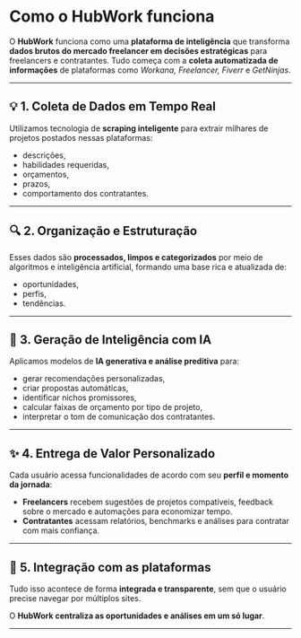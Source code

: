 # Como o HubWork funciona

O **HubWork** funciona como uma **plataforma de inteligência** que transforma **dados brutos do mercado freelancer em decisões estratégicas** para freelancers e contratantes. Tudo começa com a **coleta automatizada de informações** de plataformas como *Workana, Freelancer, Fiverr* e *GetNinjas*.

---

## 💡 1. Coleta de Dados em Tempo Real

Utilizamos tecnologia de **scraping inteligente** para extrair milhares de projetos postados nessas plataformas:

- descrições,
- habilidades requeridas,
- orçamentos,
- prazos,
- comportamento dos contratantes.

---

## 🔍 2. Organização e Estruturação

Esses dados são **processados, limpos e categorizados** por meio de algoritmos e inteligência artificial, formando uma base rica e atualizada de:

- oportunidades,
- perfis,
- tendências.

---

## 🤖 3. Geração de Inteligência com IA

Aplicamos modelos de **IA generativa e análise preditiva** para:

- gerar recomendações personalizadas,  
- criar propostas automáticas,  
- identificar nichos promissores,  
- calcular faixas de orçamento por tipo de projeto,  
- interpretar o tom de comunicação dos contratantes.

---

## ✨ 4. Entrega de Valor Personalizado

Cada usuário acessa funcionalidades de acordo com seu **perfil e momento da jornada**:

- **Freelancers** recebem sugestões de projetos compatíveis, feedback sobre o mercado e automações para economizar tempo.  
- **Contratantes** acessam relatórios, benchmarks e análises para contratar com mais confiança.

---

## 🔗 5. Integração com as plataformas

Tudo isso acontece de forma **integrada e transparente**, sem que o usuário precise navegar por múltiplos sites.

O **HubWork centraliza as oportunidades e análises em um só lugar**.

---
